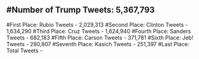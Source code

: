 #Number of Trump Tweets: 5,367,793
---
#First Place: Rubio Tweets - 2,029,313
#Second Place: Clinton Tweets - 1,634,290
#Third Place: Cruz Tweets - 1,624,940
#Fourth Place: Sanders Tweets - 682,183
#Fifth Place: Carson Tweets - 371,781
#Sixth Place: Jeb! Tweets - 280,807
#Seventh Place: Kasich Tweets - 251,397
#Last Place: Total Tweets -  
